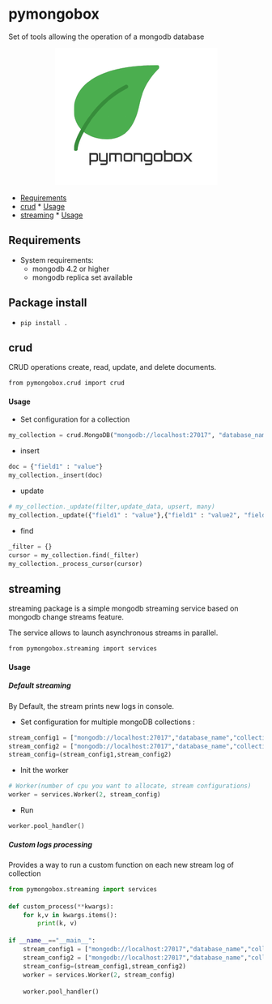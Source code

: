 # pymongobox 
Set of tools allowing the operation of a mongodb database

<p align="center">
  <img src="logo.png">
</p>


* [Requirements](#requirements)
* [crud](#crud)
		* [Usage](#usage)
* [streaming](#streaming)
		* [Usage](#usage-1)


## Requirements 
* System requirements:
	- mongodb 4.2 or higher
	- mongodb replica set available

## Package install 
- `pip install .`

## crud 
CRUD operations create, read, update, and delete documents.
```bash
from pymongobox.crud import crud
```

#### Usage 
- Set configuration for a collection 
```python
my_collection = crud.MongoDB("mongodb://localhost:27017", "database_name", "collection_name")
```
- insert 
```python 
doc = {"field1" : "value"}
my_collection._insert(doc)
```

- update 
```python 
# my_collection._update(filter,update_data, upsert, many)
my_collection._update({"field1" : "value"},{"field1" : "value2", "field2" : [1,2,3]}, False, True)
```

- find 
```python
_filter = {}
cursor = my_collection.find(_filter)
my_collection._process_cursor(cursor)
```

## streaming
streaming package is a simple mongodb streaming service based on mongodb change streams feature.

The service allows to launch asynchronous streams in parallel.

```bash
from pymongobox.streaming import services
```

#### Usage 
##### Default streaming 
By Default, the stream prints new logs in console. 

- Set configuration for multiple mongoDB collections :
```python 
stream_config1 = ["mongodb://localhost:27017","database_name","collection_name1"]
stream_config2 = ["mongodb://localhost:27017","database_name","collection_name2"]
stream_config=(stream_config1,stream_config2)
```
- Init the worker
```python 
# Worker(number of cpu you want to allocate, stream configurations)
worker = services.Worker(2, stream_config)
```

- Run
```python 
worker.pool_handler()
```
##### Custom logs processing
Provides a way to run a custom function on each new stream log of collection
```python
from pymongobox.streaming import services

def custom_process(**kwargs): 
    for k,v in kwargs.items(): 
        print(k, v)

if __name__=="__main__":
    stream_config1 = ["mongodb://localhost:27017","database_name","collection_name1", custom_process]
    stream_config2 = ["mongodb://localhost:27017","database_name","collection_name2", custom_process]
    stream_config=(stream_config1,stream_config2)
    worker = services.Worker(2, stream_config)

    worker.pool_handler()
```

